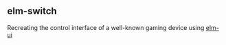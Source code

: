 ## elm-switch

Recreating the control interface of a well-known gaming device using [elm-ui](https://package.elm-lang.org/packages/mdgriffith/elm-ui/)
